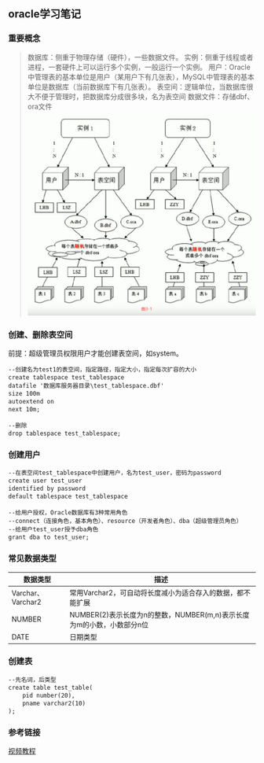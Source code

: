 
## oracle学习笔记

### 重要概念
> 数据库：侧重于物理存储（硬件），一些数据文件。
> 实例：侧重于线程或者进程，一套硬件上可以运行多个实例，一般运行一个实例。
> 用户：Oracle中管理表的基本单位是用户（某用户下有几张表），MySQL中管理表的基本单位是数据库（当前数据库下有几张表）。
> 表空间：逻辑单位，当数据库很大不便于管理时，把数据库分成很多块，名为表空间 
> 数据文件：存储dbf、ora文件
    ![](../img/3-1.png)


### 创建、删除表空间
前提：超级管理员权限用户才能创建表空间，如system。
```
--创建名为test1的表空间，指定路径，指定大小，指定每次扩容的大小
create tablespace test_tablespace
datafile '数据库服务器目录\test_tablespace.dbf'
size 100m
autoextend on
next 10m;

--删除
drop tablespace test_tablespace;
```

### 创建用户
```
--在表空间test_tablespace中创建用户，名为test_user，密码为password
create user test_user
identified by password
default tablespace test_tablespace

--给用户授权，Oracle数据库有3种常用角色
--connect（连接角色，基本角色）、resource（开发者角色）、dba（超级管理员角色）
--给用户test_user授予dba角色
grant dba to test_user;
```

### 常见数据类型
| 数据类型             | 描述                                             |
|------------------|------------------------------------------------|
| Varchar、Varchar2 | 常用Varchar2，可自动将长度减小为适合存入的数据，都不能扩展              |
| NUMBER           | NUMBER(2)表示长度为n的整数，NUMBER(m,n)表示长度为m的小数，小数部分n位 |
| DATE             | 日期类型                                           |

### 创建表
```
--先名词，后类型
create table test_table(
    pid number(20),
    pname varchar2(10)
);
```
### 参考链接
[视频教程](https://www.bilibili.com/video/BV1aE411K7u8)